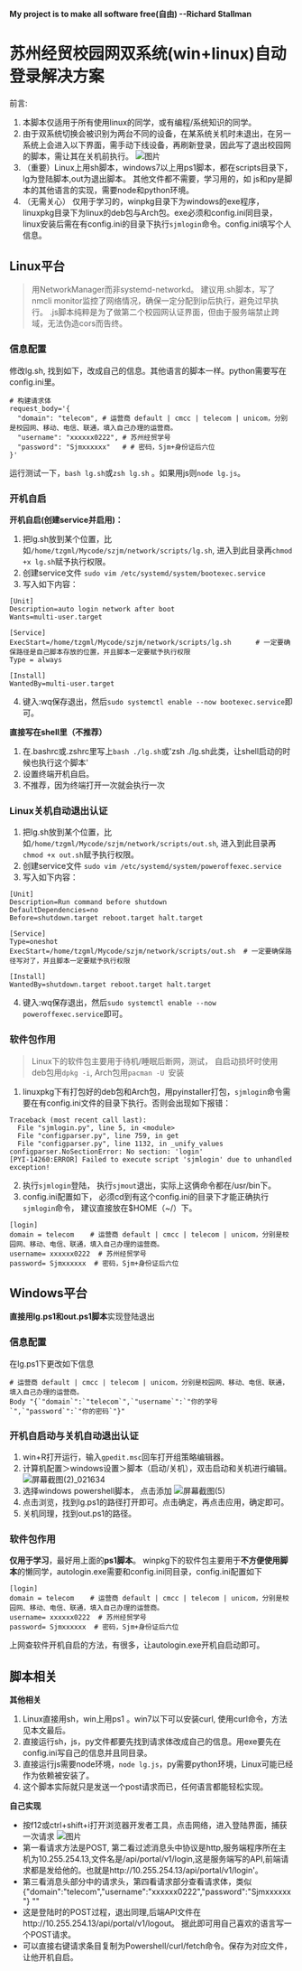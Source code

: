 #### My project is to make all software free(自由)  --Richard Stallman
# 苏州经贸校园网双系统(win+linux)自动登录解决方案
前言:  
1. 本脚本仅适用于所有使用linux的同学，或有编程/系统知识的同学。
2. 由于双系统切换会被识别为两台不同的设备，在某系统关机时未退出，在另一系统上会进入以下界面，需手动下线设备，再刷新登录，因此写了退出校园网的脚本，需让其在关机前执行。
![图片](https://github.com/user-attachments/assets/82c983df-1160-4646-8d82-ed50f1e59a03)
3. （重要）Linux上用sh脚本，windows7以上用ps1脚本，都在scripts目录下，lg为登陆脚本,out为退出脚本。  其他文件都不需要，学习用的，如 js和py是脚本的其他语言的实现，需要node和python环境。
4. （无需关心） 仅用于学习的，winpkg目录下为windows的exe程序，linuxpkg目录下为linux的deb包与Arch包。exe必须和config.ini同目录，linux安装后需在有config.ini的目录下执行`sjmlogin`命令。config.ini填写个人信息。



## Linux平台
> 用NetworkManager而非systemd-networkd。
> 建议用.sh脚本，写了nmcli monitor监控了网络情况，确保一定分配到ip后执行，避免过早执行。
> .js脚本纯粹是为了做第二个校园网认证界面，但由于服务端禁止跨域，无法伪造cors而告终。
### 信息配置
修改lg.sh, 找到如下，改成自己的信息。其他语言的脚本一样。python需要写在config.ini里。
```
# 构建请求体
request_body='{
  "domain": "telecom", # 运营商 default | cmcc | telecom | unicom，分别是校园网、移动、电信、联通，填入自己办理的运营商。
  "username": "xxxxxx0222", # 苏州经贸学号
  "password": "Sjmxxxxxx"   # # 密码，Sjm+身份证后六位
}'
```
运行测试一下，`bash lg.sh`或`zsh lg.sh` 。如果用js则`node lg.js`。

### 开机自启
**开机自启(创建service并启用)：**
1. 把lg.sh放到某个位置，比如`/home/tzgml/Mycode/szjm/network/scripts/lg.sh`, 进入到此目录再`chmod +x lg.sh`赋予执行权限。
2. 创建service文件 `sudo vim /etc/systemd/system/bootexec.service`
3. 写入如下内容：
```
[Unit]
Description=auto login network after boot
Wants=multi-user.target

[Service]
ExecStart=/home/tzgml/Mycode/szjm/network/scripts/lg.sh      # 一定要确保路径是自己脚本存放的位置，并且脚本一定要赋予执行权限
Type = always

[Install]
WantedBy=multi-user.target
```
4. 键入:wq保存退出，然后`sudo systemctl enable --now bootexec.service`即可。

**直接写在shell里（不推荐）**
1. 在.bashrc或.zshrc里写上`bash ./lg.sh`或'zsh ./lg.sh此类，让shell启动的时候也执行这个脚本'
2. 设置终端开机自启。
3. 不推荐，因为终端打开一次就会执行一次

### Linux关机自动退出认证
1. 把lg.sh放到某个位置，比如`/home/tzgml/Mycode/szjm/network/scripts/out.sh`, 进入到此目录再`chmod +x out.sh`赋予执行权限。
2. 创建service文件 `sudo vim /etc/systemd/system/poweroffexec.service `
3. 写入如下内容：
```
[Unit]
Description=Run command before shutdown
DefaultDependencies=no
Before=shutdown.target reboot.target halt.target

[Service]
Type=oneshot
ExecStart=/home/tzgml/Mycode/szjm/network/scripts/out.sh  # 一定要确保路径写对了，并且脚本一定要赋予执行权限

[Install]
WantedBy=shutdown.target reboot.target halt.target
```
4. 键入:wq保存退出，然后`sudo systemctl enable --now poweroffexec.service`即可。

### 软件包作用
> Linux下的软件包主要用于待机/睡眠后断网，测试， 自启动损坏时使用
> deb包用`dpkg -i`, Arch包用`pacman -U `安装
1. linuxpkg下有打包好的deb包和Arch包，用pyinstaller打包，`sjmlogin`命令需要在有config.ini文件的目录下执行。否则会出现如下报错：
```
Traceback (most recent call last):
  File "sjmlogin.py", line 5, in <module>
  File "configparser.py", line 759, in get
  File "configparser.py", line 1132, in _unify_values
configparser.NoSectionError: No section: 'login'
[PYI-14260:ERROR] Failed to execute script 'sjmlogin' due to unhandled exception!
```
2. 执行`sjmlogin`登陆， 执行`sjmout`退出，实际上这俩命令都在/usr/bin下。
3. config.ini配置如下， 必须cd到有这个config.ini的目录下才能正确执行`sjmlogin`命令， 建议直接放在$HOME（~/）下。
```
[login]
domain = telecom    # 运营商 default | cmcc | telecom | unicom，分别是校园网、移动、电信、联通，填入自己办理的运营商。
username= xxxxxx0222  # 苏州经贸学号
password= Sjmxxxxxx  # 密码，Sjm+身份证后六位
```


## Windows平台
**直接用lg.ps1和out.ps1脚本**实现登陆退出
### 信息配置
在lg.ps1下更改如下信息
```
# 运营商 default | cmcc | telecom | unicom，分别是校园网、移动、电信、联通，填入自己办理的运营商。
Body "{`"domain`":`"telecom`",`"username`":`"你的学号`",`"password`":`"你的密码`"}"
```
### 开机自启动与关机自动退出认证
1. win+R打开运行，输入`gpedit.msc`回车打开组策略编辑器。
2. 计算机配置＞windows设置＞脚本（启动/关机），双击启动和关机进行编辑。
![屏幕截图(2)_021634](https://github.com/user-attachments/assets/e2d6749b-93d6-414e-906e-5ed5d4e71815)
3. 选择windows powershell脚本， 点击添加
![屏幕截图(5)](https://github.com/user-attachments/assets/da910daf-29f3-4ad8-bde6-194470b41148)
4. 点击浏览，找到lg.ps1的路径打开即可。点击确定，再点击应用，确定即可。
5. 关机同理，找到out.ps1的路径。

### 软件包作用
**仅用于学习**，最好用上面的**ps1脚本**。
winpkg下的软件包主要用于**不方便使用脚本**的懒同学，autologin.exe需要和config.ini同目录，config.ini配置如下
```
[login]
domain = telecom    # 运营商 default | cmcc | telecom | unicom，分别是校园网、移动、电信、联通，填入自己办理的运营商。
username= xxxxxx0222  # 苏州经贸学号
password= Sjmxxxxxx  # 密码，Sjm+身份证后六位
```
上网查软件开机自启的方法，有很多，让autologin.exe开机自启动即可。



## 脚本相关
**其他相关**
1. Linux直接用sh，win上用ps1 。win7以下可以安装curl, 使用curl命令，方法见本文最后。
2. 直接运行sh，js，py文件都要先找到请求体改成自己的信息。用exe要先在config.ini写自己的信息并且同目录。
3. 直接运行js需要node环境，`node lg.js`，py需要python环境，Linux可能已经作为依赖被安装了。
4. 这个脚本实际就只是发送一个post请求而已，任何语言都能轻松实现。

**自己实现**
- 按f12或ctrl+shift+i打开浏览器开发者工具，点击网络，进入登陆界面，捕获一次请求
![图片](https://github.com/user-attachments/assets/79aaa906-77e4-4156-ad32-d68c3260891e)
- 第一看请求方法是POST, 第二看过滤消息头中协议是http,服务端程序所在主机为10.255.254.13,文件名是/api/portal/v1/login,这是服务端写的API,前端请求都是发给他的。也就是http://10.255.254.13/api/portal/v1/login'。
- 第三看消息头部分中的请求头，第四看请求部分查看请求体，类似{"domain":"telecom","username":"xxxxxx0222","password":"Sjmxxxxxx"}	""
- 这是登陆时的POST过程，退出同理,后端API文件在http://10.255.254.13/api/portal/v1/logout。 据此即可用自己喜欢的语言写一个POST请求。
- 可以直接右键请求条目复制为Powershell/curl/fetch命令。保存为对应文件，让他开机自启。
